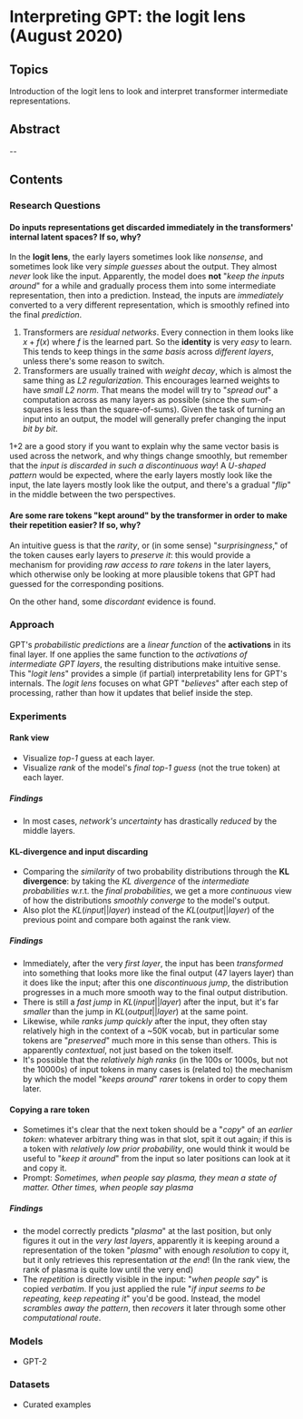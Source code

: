 # Interpreting GPT: the logit lens (August 2020)

## Topics
Introduction of the logit lens to look and interpret transformer intermediate representations.

## Abstract
--

## Contents

### Research Questions

#### Do inputs representations get discarded immediately in the transformers' internal latent spaces? If so, why?

In the **logit lens**, the early layers sometimes look like *nonsense*, and sometimes look like very *simple guesses* about the output.
They almost *never* look like the input.
Apparently, the model does **not** "*keep the inputs around*" for a while and gradually process them into some intermediate representation, then into a prediction.
Instead, the inputs are *immediately* converted to a very different representation, which is smoothly refined into the final *prediction*.

1) Transformers are *residual networks*.
Every connection in them looks like $x + f(x)$ where $f$ is the learned part.
So the **identity** is very *easy* to learn.
This tends to keep things in the *same basis* across *different layers*, unless there's some reason to switch.
2) Transformers are usually trained with *weight decay*, which is almost the same thing as *L2 regularization*.
This encourages learned weights to have *small L2 norm*.
That means the model will try to "*spread out*" a computation across as many layers as possible (since the sum-of-squares is less than the square-of-sums).
Given the task of turning an input into an output, the model will generally prefer changing the input *bit by bit*.

1+2 are a good story if you want to explain why the same vector basis is used across the network, and why things change smoothly, but remember that the *input is discarded in such a discontinuous way*!
A *U-shaped pattern* would be expected, where the early layers mostly look like the input, the late layers mostly look like the output, and there's a gradual "*flip*" in the middle between the two perspectives.

#### Are some rare tokens "kept around" by the transformer in order to make their repetition easier? If so, why?

An intuitive guess is that the *rarity*, or (in some sense) "*surprisingness*," of the token causes early layers to *preserve it*: this would provide a mechanism for providing *raw access to rare tokens* in the later layers, which otherwise only be looking at more plausible tokens that GPT had guessed for the corresponding positions.

On the other hand, some *discordant* evidence is found.

### Approach

GPT's *probabilistic predictions* are a *linear function* of the **activations** in its final layer.
If one applies the same function to the *activations of intermediate GPT layers*, the resulting distributions make intuitive sense.
This "*logit lens*" provides a simple (if partial) interpretability lens for GPT's internals.
The *logit lens* focuses on what GPT "*believes*" after each step of processing, rather than how it updates that belief inside the step.

### Experiments

#### Rank view

- Visualize *top-1* guess at each layer.
- Visualize *rank* of the model's *final top-1 guess* (not the true token) at each layer.
##### Findings
- In most cases, *network's uncertainty* has drastically *reduced* by the middle layers.

#### KL-divergence and input discarding

- Comparing the *similarity* of two probability distributions through the **KL divergence**: by taking the *KL divergence* of the *intermediate probabilities* w.r.t. the *final probabilities*, we get a more *continuous* view of how the distributions *smoothly converge* to the model's output.
- Also plot the $KL(input||layer)$ instead of the $KL(output||layer)$ of the previous point and compare both against the rank view.
##### Findings
- Immediately, after the very *first layer*, the input has been *transformed* into something that looks more like the final output (47 layers layer) than it does like the input; after this one *discontinuous jump*, the distribution progresses in a much more smooth way to the final output distribution.
- There is still a *fast jump* in $KL(input||layer)$ after the input, but it's far *smaller* than the jump in $KL(output||layer)$ at the same point.
- Likewise, while *ranks jump quickly* after the input, they often stay relatively high in the context of a ~50K vocab, but in particular some tokens are "*preserved*" much more in this sense than others.
This is apparently *contextual*, not just based on the token itself.
- It's possible that the *relatively high ranks* (in the 100s or 1000s, but not the 10000s) of input tokens in many cases is (related to) the mechanism by which the model "*keeps around*" *rarer* tokens in order to copy them later.

#### Copying a rare token

- Sometimes it's clear that the next token should be a "*copy*" of an *earlier token*: whatever arbitrary thing was in that slot, spit it out again; if this is a token with *relatively low prior probability*, one would think it would be useful to "*keep it around*" from the input so later positions can look at it and copy it.
- Prompt: *Sometimes, when people say plasma, they mean a state of matter. Other times, when people say plasma*
##### Findings
- the model correctly predicts "*plasma*" at the last position, but only figures it out in the *very last layers*, apparently it is keeping around a representation of the token "*plasma*" with enough *resolution* to copy it,  but it only retrieves this representation *at the end*! (In the rank view, the rank of plasma is quite low until the very end)
- The *repetition* is directly visible in the input: "*when people say*" is copied *verbatim*.
If you just applied the rule "*if input seems to be repeating, keep repeating it*" you'd be good.
Instead, the model *scrambles away the pattern*, then *recovers*
it later through some other *computational route*.

### Models

- GPT-2

### Datasets

- Curated examples
